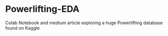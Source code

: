 # Powerlifting-EDA
Colab Notebook and medium article exploring a huge Powerlifting database found on Kaggle
